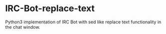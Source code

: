 # IRC-Bot-replace-text
Python3 implementation of IRC Bot with sed like replace text functionality in the chat window.
